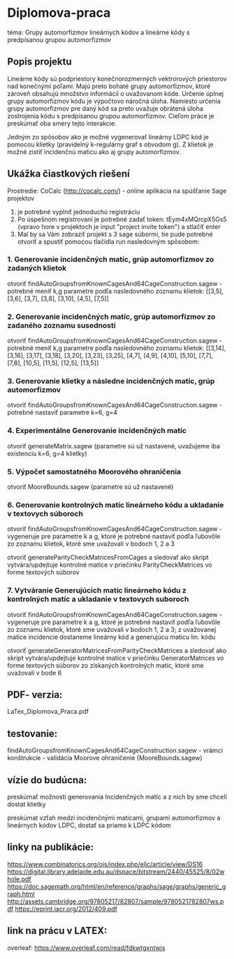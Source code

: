# Diplomova-praca
téma: Grupy automorfizmov lineárnych kódov a lineárne kódy s predpísanou grupou automorfizmov

## Popis projektu
Lineárne kódy sú podpriestory konečnorozmerných vektrorových priestorov nad konečnými poľami. Majú preto bohaté grupy automorfizmov, ktoré zároveň obsahujú množstvo informácií o uvažovanom kóde. Určenie úplnej grupy automorfizmov kódu je výpočtovo náročná úloha. Namiesto určenia grupy automorfizmov pre daný kód sa preto uvažuje obrátená úloha zostrojenia kódu s predpísanou grupou automorfizmov. Cieľom práce je preskúmať oba smery tejto interakcie.

Jedným zo spôsobov ako je možné vygenerovať lineárny LDPC kód je pomocou klietky (pravidelný k-regulárny graf s obvodom g). Z klietok je možné zistiť incidenčnú maticu ako aj grupy automorfizmov.

## Ukážka čiastkových riešení
Prostredie: CoCalc (http://cocalc.com/) - online aplikácia na spúšťanie Sage projektov
1. je potrebné vyplniť jednoduchú registráciu
2. Po úspešnom registrovaní je potrebné zadať token: tEym4xMQrcpX5Gs5 (vpravo hore v projektoch je input "project invite token") a stlačiť enter
3. Mal by sa Vám zobraziť projekt s 3 sage súbormi, tie pude potrebné otvoriť a spustiť pomocou tlačidla run nasledovným spôsobom:

### 1. Generovanie incidenčných matíc, grúp automorfizmov zo zadaných klietok 
otvoriť findAutoGroupsfromKnownCagesAnd64CageConstruction.sagew - potrebné meniť k,g parametre
podľa nasledovného zoznamu klietok: [[3,5], [3,6], [3,7], [3,8], [3,10], [4,5], [7,5]]

### 2. Generovanie incidenčných matíc, grúp automorfizmov zo zadaného zoznamu susedností
otvoriť findAutoGroupsfromKnownCagesAnd64CageConstruction.sagew - potrebné meniť k,g parametre
podľa nasledovného zoznamu klietok: [[3,14], [3,16], [3,17], [3,18], [3,20], [3,23], [3,25], [4,7], [4,9], [4,10], [5,10], [7,7], [7,8], [10,5], [11,5], [12,5], [13,5]]

### 3. Generovanie klietky a následne incidenčných matíc, grúp automorfizmov
otvoriť findAutoGroupsfromKnownCagesAnd64CageConstruction.sagew - potrebné nastaviť parametre  k=6, g=4

### 4. Experimentálne Generovanie incidenčných matíc
otvoriť generateMatrix.sagew (parametre sú už nastavené, uvažujeme iba existenciu k=6, g=4 klietky)

### 5. Výpočet samostatného Moorového ohraničenia
otvoriť MooreBounds.sagew (parametre sú už nastavené)

### 6. Generovanie kontrolných matíc lineárneho kódu a ukladanie v textovych súboroch
otvoriť findAutoGroupsfromKnownCagesAnd64CageConstruction.sagew  - vygeneruje pre parametre k a g, ktoré je potrebné nastaviť podľa ľubovôle zo zoznamu klietok, ktoré sme uvažovali v bodoch 1, 2 a 3


otvoriť generateParityCheckMatricesFromCages a sledovať ako skript vytvára/updejtuje kontrolné matice v priečinku ParityCheckMatrices vo forme textových súborov

### 7. Vytváranie Generujúcich matíc lineárneho kódu z kontrolných matíc a ukladanie v textovych suboroch
otvoriť findAutoGroupsfromKnownCagesAnd64CageConstruction.sagew  - vygeneruje pre parametre k a g, ktoré je potrebné nastaviť podľa ľubovôle zo zoznamu klietok, ktoré sme uvažovali v bodoch 1, 2 a 3; z uvažovanej matice incidencie dostaneme lineárny kód a generujúcu maticu lin. kódu


otvoriť generateGeneratorMatricesFromParityCheckMatrices a sledovať ako skript vytvára/updejtuje kontrolné matice v priečinku GeneratorMatrices vo forme textových súborov zo získaných kontrolných matíc, ktoré sme uvažovali v bode 6

## PDF- verzia:
LaTex_Diplomova_Praca.pdf

## testovanie:
findAutoGroupsfromKnownCagesAnd64CageConstruction.sagew - vrámci konštrukcie - validácia
Moorove ohraničenie (MooreBounds.sagew)

## vízie do budúcna:
preskúmať možnosti generovania Incidenčných matíc a z nich by sme chceli dostat klietky

preskúmat vzťah medzi incidenčnými maticami, grupami automorfizmov a lineárnych kódov LDPC, dostať sa priamo k LDPC kódom

##  linky na publikácie:
https://www.combinatorics.org/ojs/index.php/eljc/article/view/DS16
https://digital.library.adelaide.edu.au/dspace/bitstream/2440/45525/8/02whole.pdf
https://doc.sagemath.org/html/en/reference/graphs/sage/graphs/generic_graph.html
http://assets.cambridge.org/97805217/82807/sample/9780521782807ws.pdf
https://eprint.iacr.org/2012/409.pdf

##  link na prácu v LATEX:
overleaf: https://www.overleaf.com/read/fdkwtgxntwjs


